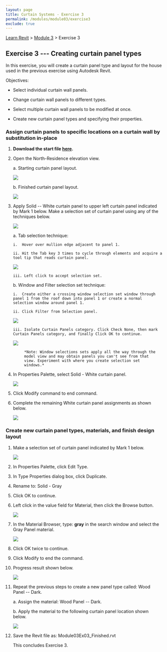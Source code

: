 ```yaml
---
layout: page
title: Curtain Systems - Exercise 3
permalink: /modules/module03/exercise3
exclude: true
---
```


[Learn Revit](/learnrevit/) > [Module 3](/learnrevit/modules/module03/) > Exercise 3

## Exercise 3 --- Creating curtain panel types

In this exercise, you will create a curtain panel type and layout for
the house used in the previous exercise using Autodesk Revit.

Objectives:

-   Select individual curtain wall panels.

-   Change curtain wall panels to different types.

-   Select multiple curtain wall panels to be modified at once.

-   Create new curtain panel types and specifying their properties.

### Assign curtain panels to specific locations on a curtain wall by substitution in-place

1.  **Download the start file [here](Module03Ex03.rvt).**

19. Open the North-Residence elevation view.

    a.  Starting curtain panel layout.

    ![](media\image20.png)

    b.  Finished curtain panel layout.

    ![](media\image21.png)

20. Apply Solid -- White curtain panel to upper left curtain panel
    indicated by Mark 1 below. Make a selection set of curtain panel
    using any of the techniques below.

    ![](media\image22.png)

    a.  Tab selection technique:

        i.  Hover over mullion edge adjacent to panel 1.

        ii. Hit the Tab key 3 times to cycle through elements and acquire a tool tip that reads curtain panel.

    ![](media\image23.png)

        iii. Left click to accept selection set.

    b.  Window and Filter selection set technique:

        i.  Create either a crossing window selection set window through panel 1 from the roof down into panel 1 or create a normal selection window around panel 1.

        ii. Click Filter from Selection panel.

    ![](media\image24.png)

        iii. Isolate Curtain Panels category. Click Check None, then mark Curtain Panels category, and finally Click OK to continue.

    ![](media\image25.png)

             *Note: Window selections sets apply all the way through the
             model view and may obtain panels you can't see from that
             view. Experiment with where you create selection set
             windows.*

21. In Properties Palette, select Solid - White curtain panel.

    ![](media\image26.png)

22. Click Modify command to end command.

23. Complete the remaining White curtain panel assignments as shown
    below.

    ![](media\image21.png)

### Create new curtain panel types, materials, and finish design layout

1.  Make a selection set of curtain panel indicated by Mark 1 below.

    ![](media\image27.png)


24. In Properties Palette, click Edit Type.

25. In Type Properties dialog box, click Duplicate.

26. Rename to: Solid - Gray

27. Click OK to continue.

28. Left click in the value field for Material, then click the Browse
    button.

    ![](media\image28.png)

29. In the Material Browser, type: **gray** in the search window and
    select the Gray Panel material.

    ![](media\image29.png)

30. Click OK twice to continue.

31. Click Modify to end the command.

32. Progress result shown below.

    ![](media\image30.png)

33. Repeat the previous steps to create a new panel type called: Wood
    Panel -- Dark.

    a.  Assign the material: Wood Panel -- Dark.

    b.  Apply the material to the following curtain panel location shown below.

    ![](media\image31.png)

34. Save the Revit file as: Module03Ex03_Finished.rvt

    This concludes Exercise 3.


